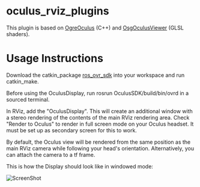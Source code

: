 oculus_rviz_plugins
===========

This plugin is based on [OgreOculus](https://bitbucket.org/rajetic/ogreoculus) (C++)
and [OsgOculusViewer](https://github.com/bjornblissing/osgoculusviewer) (GLSL shaders).

Usage Instructions
==================

Download the catkin_package [ros_ovr_sdk](https://github.com/OSUrobotics/ros_ovr_sdk.git) into your workspace and run catkin_make.

Before using the OculusDisplay, run rosrun OculusSDK/build/bin/ovrd in a sourced terminal.

In RViz, add the "OculusDisplay". This will create an additional window with a stereo rendering
of the contents of the main RViz rendering area. Check "Render to Oculus" to 
render in full screen mode on your Oculus headset. It must be set up as secondary screen
for this to work.

By default, the Oculus view will be rendered from the same position as the main RViz camera while following
your head's orientation. Alternatively, you can attach the camera to a tf frame.

This is how the Display should look like in windowed mode:

![ScreenShot](doc/screenshot.png)
